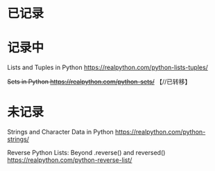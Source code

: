 
# 已记录

# 记录中

Lists and Tuples in Python https://realpython.com/python-lists-tuples/

~~Sets in Python https://realpython.com/python-sets/~~  【//已转移】

# 未记录

Strings and Character Data in Python https://realpython.com/python-strings/

Reverse Python Lists: Beyond .reverse() and reversed() https://realpython.com/python-reverse-list/
